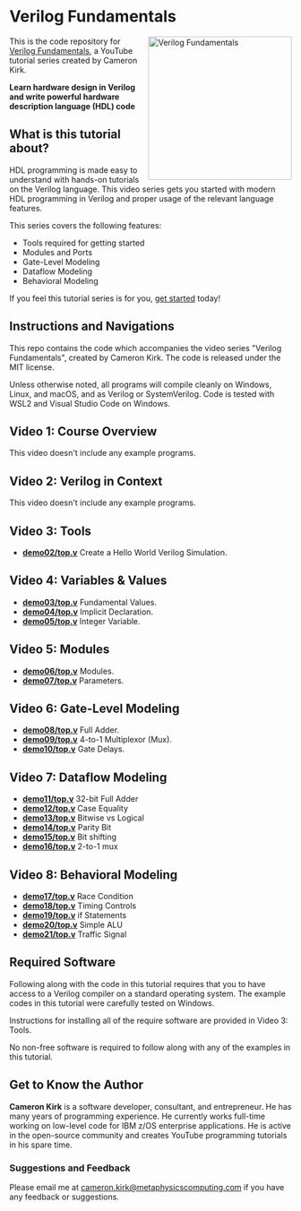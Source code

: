 # Verilog Fundamentals
<a href="https://www.youtube.com/playlist?list=PLiqmqQ7XKuf6-mw8fIMEQm9EDdio5THl3"><img src="https://img.youtube.com/vi/5cBpCp869II/hqdefault.jpg" alt="Verilog Fundamentals" height="256px" align="right"></a>

This is the code repository for [Verilog Fundamentals](https://www.youtube.com/playlist?list=PLiqmqQ7XKuf6-mw8fIMEQm9EDdio5THl3), a YouTube tutorial series created by Cameron Kirk.

**Learn hardware design in Verilog and write powerful hardware description language (HDL) code**

## What is this tutorial about?
HDL programming is made easy to understand with hands-on tutorials on the Verilog language. This video series gets you started with modern HDL programming in Verilog and proper usage of the relevant language features.

This series covers the following features:
-	Tools required for getting started
-	Modules and Ports
-	Gate-Level Modeling
-	Dataflow Modeling
-	Behavioral Modeling

If you feel this tutorial series is for you, [get started](https://www.youtube.com/watch?v=5cBpCp869II&list=PLiqmqQ7XKuf6-mw8fIMEQm9EDdio5THl3&index=1) today!

## Instructions and Navigations

This repo contains the code which accompanies the video series "Verilog Fundamentals", created by Cameron Kirk. The code is released under
the MIT license.

Unless otherwise noted, all programs will compile cleanly on Windows, Linux,
and macOS, and as Verilog or SystemVerilog. Code is tested with WSL2 and Visual Studio Code on
Windows.

## Video 1: Course Overview

This video doesn't include any example programs.

## Video 2: Verilog in Context

This video doesn't include any example programs.

## Video 3: Tools

* **[demo02/top.v](demo02/top.v)** Create a Hello World Verilog Simulation.

## Video 4: Variables & Values

* **[demo03/top.v](demo03/top.v)** Fundamental Values.
* **[demo04/top.v](demo04/top.v)** Implicit Declaration.
* **[demo05/top.v](demo05/top.v)** Integer Variable.

## Video 5: Modules

* **[demo06/top.v](demo06/top.v)** Modules.
* **[demo07/top.v](demo07/top.v)** Parameters.

## Video 6: Gate-Level Modeling

* **[demo08/top.v](demo08/top.v)** Full Adder.
* **[demo09/top.v](demo09/top.v)** 4-to-1 Multiplexor (Mux).
* **[demo10/top.v](demo10/top.v)** Gate Delays.

## Video 7: Dataflow Modeling

* **[demo11/top.v](demo11/top.v)** 32-bit Full Adder
* **[demo12/top.v](demo12/top.v)** Case Equality
* **[demo13/top.v](demo13/top.v)** Bitwise vs Logical
* **[demo14/top.v](demo14/top.v)** Parity Bit
* **[demo15/top.v](demo15/top.v)** Bit shifting
* **[demo16/top.v](demo16/top.v)** 2-to-1 mux

## Video 8: Behavioral Modeling

* **[demo17/top.v](demo17/top.v)** Race Condition
* **[demo18/top.v](demo18/top.v)** Timing Controls
* **[demo19/top.v](demo19/top.v)** if Statements
* **[demo20/top.v](demo20/top.v)** Simple ALU
* **[demo21/top.v](demo21/top.v)** Traffic Signal

## Required Software

Following along with the code in this tutorial requires that you to have access to a Verilog compiler on a standard operating system. The example codes in this tutorial were carefully tested on Windows.

Instructions for installing all of the require software are provided in Video 3: Tools.

No non-free software is required to follow along with any of the examples in this tutorial.


## Get to Know the Author
**Cameron Kirk** is a software developer, consultant, and entrepreneur. He has many years of programming experience. He currently works full-time working on low-level code for IBM z/OS enterprise applications. He is active in the open-source community and creates YouTube programming tutorials in his spare time.


### Suggestions and Feedback
Please email me at cameron.kirk@metaphysicscomputing.com if you have any feedback or suggestions.

